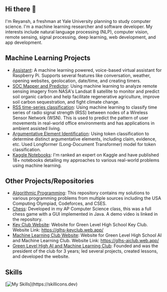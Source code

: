 ## Hi there 👋

I'm Reyansh, a freshman at Yale University planning to study computer science. I'm a machine learning researcher and software developer. My interests include natural language processing (NLP), computer vision, remote sensing, signal processing, deep learning, web development, and app development.

## **Machine Learning Projects**
* [Assistant](https://github.com/reybahl/Assistant): A machine learning powered, voice-based virtual assistant for Raspberry Pi. Supports several features like conversation, weather, opening websites, geolocation, date/time, and creating timers.
* [SOC Mapper and Predictor](https://github.com/reybahl/SOCPrediction): Using machine learning to analyze remote sensing imagery from NASA's Landsat 8 satellite to monitor and predict soil organic carbon and help facilitate regenerative agriculture, improve soil carbon sequestration, and fight climate change.
* [RSS time-series classification](https://github.com/reybahl/Movement-Prediction-Time-Series): Using machine learning to classify time series of radio signal strength (RSS) between nodes of a Wireless Sensor Network (WSN). This is used to predict the pattern of user movements in real-world office environments and has applications in ambient assisted living.
* [Argumentative Element Identification](https://github.com/reybahl/Argumentative-Element-Identification): Using token classification to determine distinct argumentative elements, including claim, evidence, etc. Used Longformer (Long-Document Transformer) model for token classification.
* [Kaggle Notebooks](https://www.kaggle.com/reymaster/code): I'm ranked an expert on Kaggle and have published 18+ notebooks detailing my approaches to various real-world problems using machine learning.

## **Other Projects/Repositories**
* [Algorithmic Programming](https://github.com/reybahl/Algorithmic-Programming): This repository contains my solutions to various programming problems from multiple sources including the USA Computing Olympiad, Codeforces, and CSES.
* [Chess](https://github.com/reybahl/Chess-Game): Developed in my AP Computer Science class, this was a full chess game with a GUI implemented in Java. A demo video is linked in the repository.
* [Key Club Website](https://github.com/reybahl/GLHS-KeyClub): Website for Green Level High School Key Club. Website Link: https://glhs-keyclub.web.app/
* [Machine Learning Club Website](https://github.com/reybahl/GLHS-AI-Machine-Learning): Website for Green Level High School AI and Machine Learning Club. Website Link: https://glhs-aiclub.web.app/
* [Green Level High AI and Machine Learning Club](https://github.com/GLHS-AI-Machine-Learning): Founded and was the president of the club for 3 years; led several projects, created lessons, and developed the website.

## Skills
[![My Skills](https://skillicons.dev/icons?i=py,java,cpp,r,tensorflow,sklearn,flask,raspberrypi,figma,firebase,mysql,git,linux,ubuntu,flutter,html,css,js,bootstrap,vscode,vim,lua,pycharm,idea,androidstudio,)](https://skillicons.dev)

<!--
**reybahl/reybahl** is a ✨ _special_ ✨ repository because its `README.md` (this file) appears on your GitHub profile.

Here are some ideas to get you started:

- 🔭 I’m currently working on ...
- 🌱 I’m currently learning ...
- 👯 I’m looking to collaborate on ...
- 🤔 I’m looking for help with ...
- 💬 Ask me about ...
- 📫 How to reach me: ...
- 😄 Pronouns: ...
- ⚡ Fun fact: ...
-->
